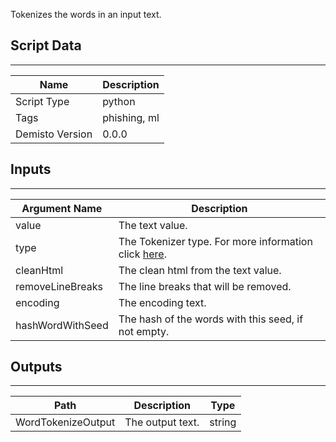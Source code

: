 Tokenizes the words in an input text.

## Script Data
---

| **Name** | **Description** |
| --- | --- |
| Script Type | python |
| Tags | phishing, ml |
| Demisto Version | 0.0.0 |

## Inputs
---

| **Argument Name** | **Description** |
| --- | --- |
| value | The text value. |
| type | The Tokenizer type. For more information click [here](https://www.nltk.org/api/nltk.tokenize.html). |
| cleanHtml | The clean html from the text value. |
| removeLineBreaks | The line breaks that will be removed. |
| encoding | The encoding text. |
| hashWordWithSeed | The hash of the words with this seed, if not empty. |

## Outputs
---

| **Path** | **Description** | **Type** |
| --- | --- | --- |
| WordTokenizeOutput | The output text.  | string |

